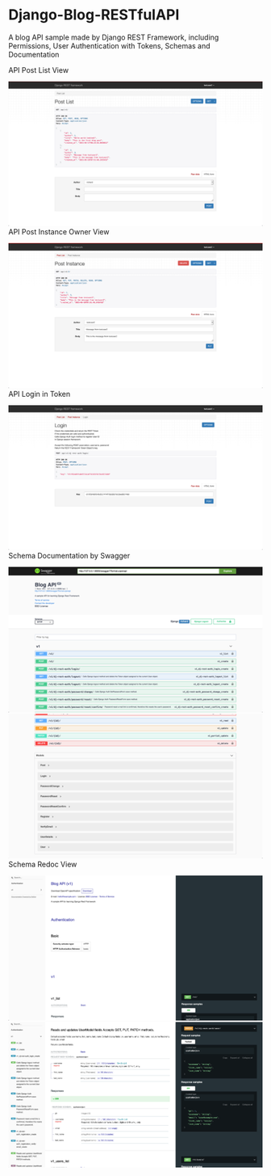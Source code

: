 # Django-Blog-RESTfulAPI
A blog API sample made by Django REST Framework, including Permissions, User Authentication with Tokens, Schemas and Documentation

API Post List View

![Alt text](/screenshots/api-post-list.png?raw=true "API Post List View")
API Post Instance Owner View

![Alt text](/screenshots/api-post-instance-owner.png?raw=true "API Post Instance View")
API Login in Token

![Alt text](/screenshots/api-login-in-token.png?raw=true "API Login in Token")
Schema Documentation by Swagger 

![Alt text](/screenshots/swagger1.png?raw=true "Schema Documentation by Swagger 1")
![Alt text](/screenshots/swagger2.png?raw=true "Schema Documentation by Swagger 2")
Schema Redoc View

![Alt text](/screenshots/redoc1.png?raw=true "Schema Redoc 1")
![Alt text](/screenshots/redoc2.png?raw=true "Schema Redoc 2")

